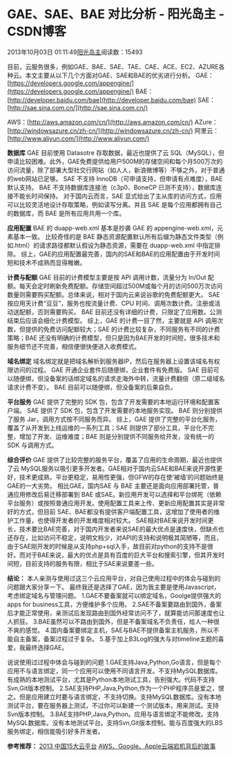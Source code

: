 
# GAE、SAE、BAE 对比分析 - 阳光岛主 - CSDN博客

2013年10月03日 01:11:49[阳光岛主](https://me.csdn.net/sunboy_2050)阅读数：15493



目前，云服务很多，例如GAE、BAE、SAE、TAE、CAE、ACE、EC2、AZURE各种云。本文主要从以下几个方面对GAE、SAE和BAE的优劣进行分析。
GAE：[https://developers.google.com/appengine/](https://developers.google.com/appengine/)
BAE：[http://developer.baidu.com/bae](http://developer.baidu.com/bae)
SAE：[http://sae.sina.com.cn/](http://sae.sina.com.cn/)

AWS：[http://aws.amazon.com/cn/](http://aws.amazon.com/cn/)
AZure：[http://windowsazure.cn/zh-cn/](http://windowsazure.cn/zh-cn/)
阿里云：[http://www.aliyun.com/](http://www.aliyun.com/)

**数据库**
GAE 目前使用 Datasotre 存取数据，最近也提供了云 SQL（MySQL），但申请比较困难。此外，GAE免费提供给用户500M的存储空间和每个月500万次的访问流量，除了部署大型社交行网站（如人人，新浪微博等）不够之外，对于普通的web网站已足够。
SAE 不支持 InnoDB（可申请支持，但申请有点难度），BAE 默认支持。
BAE 不支持数据库连接池（c3p0、BoneCP 已测不支持），数据库连接不能长时间保持。
对于国内云而言，SAE 显式给出了主从库的访问方式，应用可以比较灵活地设计存取策略，例如读写分离。并且 SAE 是每个应用都拥有自己的数据库，而 BAE 是所有应用共用一个库。

**应用配置**
BAE 的 duapp-web.xml 基本是抄袭 GAE 的 appengine-web.xml，元素基本一致。
比较奇怪的是 BAE 静态资源配置默认所有后缀为静态文件类型（例如.html）的请求路径都默认假设为静态资源，需要在 duapp-web.xml 中指定排除。
综上，GAE的应用配置最完善，国内的SAE和BAE的应用配置由于开发时间短和技术不成熟而显得稚嫩。

**计费与配额**
GAE 目前的计费模型主要是按 API 调用计数，流量分为 In/Out 配额。每天会定时刷新免费配额。存储空间超过500M或每个月的访问500万次访问数量则需要购买配额。总体来说，相对于国内云来说谷歌的免费配额更大。
SAE 按应用天计费“豆豆”，服务也按流量计费、CPU 时间、调用次数计费。注册或活动送配额，否则需要购买。
BAE 目前还没有详细的计费，只限定了应用数。公测结束后应该会细化计费模型。
综上，GAE 的计费一目了然，主要就是 API 调用次数，但提供的免费访问配额较大；SAE 的计费比较复杂，不同服务有不同的计费策略；BAE 还没有明确的计费模型，但只是因为BAE开发的时间短，很多技术和服务细节还不完善，相信便很快便进入收费模式。

**域名绑定**
域名绑定就是把域名解析到服务器IP，然后在服务器上设置该域名有权限访问的过程。
GAE 开通企业套件后随便绑，企业套件有免费版。
SAE 目前可以随便绑，但没备案的话绑定域名的请求走海外中转，流量计费翻倍（原二级域名请求计费不变）。
BAE 目前可以随便绑，但没备案的后果自负。

**平台服务**
GAE 提供了完整的 SDK 包，包含了开发需要的本地运行环境和配置客户端。
SAE 提供了 SDK 包，包含了开发需要的本地服务实现。
BAE 则分别提供了服务 Jar，调用方式按不同服务而异。
综上，GAE 提供了完整的平台化服务，覆盖了从开发到上线运维的一系列工具；SAE 则提供了部分工具，平台化不完整，增加了开发、运维难度；BAE 则是分别提供不同服务给开发，没有统一的 SDK 与调用方式。

**综合评价**
GAE 提供了比较完整的服务平台，覆盖了应用的生命周期，最近也提供了云 MySQL服务以吸引更多开发者。GAE相对于国内云SAE和BAE来说开源性更好，技术更成熟，平台更稳定，易用性更强，但GFW的存在使‘被墙’的问题始终是GAE的一大劣势。
相比GAE，国内SAE 与 BAE 主要还是面向应用部署托管，普通应用修改后易迁移部署到 BAE 或SAE。新应用开发可以选择和平台绑死（依赖平台服务）或按照普通应用开发。使用配置工具来上传、更新应用配置其实是非常好的方式，但目前 SAE、BAE都没有提供客户端配置工具，这增加了使用者的维护工作量，也使得开发者的开发难度相对较大。
SAE相对BAE来说开发时间更长，技术要比BAE完善，对于国内开发者来说SAE的最大优点是速度快，但缺点也还存在，比如访问不稳定，说明文档少，对API的支持和说明极其简陋等，而且，由于SAE刚开发的时候是从支持php+sql入手，故目前对python的支持不是很好。而对于BAE来说，最大的优点是具有百度的巨大平台和搜索引擎，但其开发时间短，目前支持的服务有限，相比于SAE来说要差一些。


**结论：**
本人亲测与使用过这三个云应用平台，对自己使用过程中的体会与碰到的问题跟大家分享一下。
最终我还是选择了GAE，因为我主要是使用Javascript，考虑绑定域名与管理问题。
1.GAE不要备案就可以绑定域名，Goolge提供强大的apps for business工具，方便维护多个应用。
2.SAE不备案要路由到国外，备案后才能正常使用，亲测试后发现路由到国外经常访问不了，就算能访问那速度也让人抓狂。
3.BAE虽然可以不路由到国外，但是不备案域名不负责任，给人一种很不爽的感觉。
4.国内备案要绑定主机，SAE与BAE不提供备案主机服务，所以不能自主备案，备案过程过于复杂。
5.基于加上B3Log的强大与对timeline主题的喜爱，我最终选择GAE。

说说使用过过程中体会与碰到的问题
1.GAE支持Java,Python,Go语言，但是每个应用不与语言绑定，同一个应用可以使用不同语言开发。不支持MySQL数据库。有成熟的本地测试平台，尤其是Python本地测试工具，告别强大。代码不支持Svn,Git版本控制。
2.SAE支持PHP,Java,Python,作为一个PHP程序员是爱之，恨之。但是应用建立时要与语言绑定，不支持切换。支持MySQL数据库。没有本地测试平台，要在服务器上测试，不过你可以新建一个测试版本，用来测试。支持Svn版本控制。
3.BAE支持PHP,Java,Python。应用与语言绑定不能修改。支持MySQL数据库。没有本地测试平台。支持Svn,Git版本控制。能与百度强大的LBS服务绑定，相信能吸引好多开发者。

**参考推荐：**
[2013 中国15大云平台](http://blog.csdn.net/ithomer/article/details/8945793)
[AWS、Google、Apple云端宕机背后的故事](http://blog.csdn.net/ithomer/article/details/8144672)



